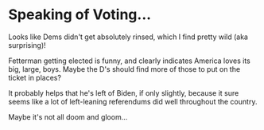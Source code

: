 # Speaking of Voting...

Looks like Dems didn't get absolutely rinsed, which I find pretty wild (aka surprising)!

Fetterman getting elected is funny, and clearly indicates America loves its big, large, boys. Maybe the D's should find more of those to put on the ticket in places?

It probably helps that he's left of Biden, if only slightly, because it sure seems like a lot of left-leaning referendums did well throughout the country.

Maybe it's not all doom and gloom...